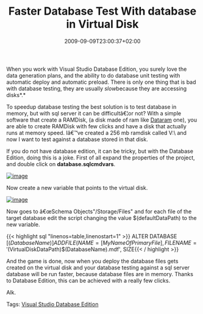 ﻿---
title: "Faster Database Test With database in Virtual Disk"
description: ""
date: 2009-09-09T23:00:37+02:00
draft: false
tags: [Visual Studio Database Edition]
categories: [Visual Studio]
---
When you work with Visual Studio Database Edition, you surely love the data generation plans, and the ability to do database unit testing with automatic deploy and automatic preload. There is only one thing that is bad with database testing, they are usually *slow*because they are accessing disks*.*

To speedup database testing the best solution is to test database in memory, but with sql server it can be difficultâ€¦or not? With a simple software that create a RAMDisk, (a disk made of ram like [Dataram](http://www.dataram.com/) one), you are able to create RAMDisk with few clicks and have a disk that actually runs at memory speed. Iâ€™ve created a 256 mb ramdisk called V:\ and now I want to test against a database stored in that disk.

If you do not have database edition, it can be tricky, but with the Database Edition, doing this is a joke. First of all expand the properties of the project, and double click on  **database.sqlcmdvars**.

[![image](https://www.codewrecks.com/blog/wp-content/uploads/2009/09/image-thumb15.png "image")](https://www.codewrecks.com/blog/wp-content/uploads/2009/09/image15.png)

Now create a new variable that points to the virtual disk.

[![image](https://www.codewrecks.com/blog/wp-content/uploads/2009/09/image-thumb16.png "image")](https://www.codewrecks.com/blog/wp-content/uploads/2009/09/image16.png)

Now goes to â€œSchema Objects"/Storage/Files" and for each file of the target database edit the script changing the value $(defaultDataPath) to the new variable.

{{< highlight sql "linenos=table,linenostart=1" >}}
ALTER DATABASE [$(DatabaseName)]
    ADD FILE (NAME = [MyNameOfPrimaryFile], FILENAME = '$(VirtualDiskDataPath)$(DatabaseName).mdf', SIZE{{< / highlight >}}

<!-- Code inserted with Steve Dunn's Windows Live Writer Code Formatter Plugin.  http://dunnhq.com -->

And the game is done, now when you deploy the database files gets created on the virtual disk and your database testing against a sql server database will be run faster, because database files are in memory. Thanks to Database Edition, this can be achieved with a really few clicks.

Alk.

Tags: [Visual Studio Database Edition](http://technorati.com/tag/Visual%20Studio%20Database%20Edition)
